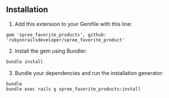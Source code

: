 Installation
------------

1. Add this extension to your Gemfile with this line:

  ```
  gem 'spree_favorite_products', github: 'rubyonrailsdeveloper/spree_favorite_product'
  ```

2. Install the gem using Bundler:
  ```ruby
  bundle install
  ```

3. Bundle your dependencies and run the installation generator:

  ```shell
  bundle
  bundle exec rails g spree_favorite_products:install
  ```


